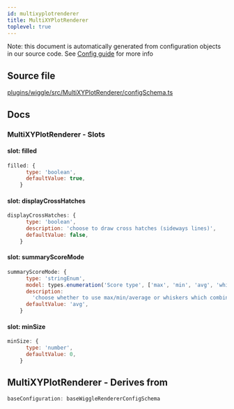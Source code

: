 ```yaml
---
id: multixyplotrenderer
title: MultiXYPlotRenderer
toplevel: true
---
```

Note: this document is automatically generated from configuration objects in
our source code. See [Config guide](/docs/config_guide) for more info

## Source file

[plugins/wiggle/src/MultiXYPlotRenderer/configSchema.ts](https://github.com/GMOD/jbrowse-components/blob/main/plugins/wiggle/src/MultiXYPlotRenderer/configSchema.ts)

## Docs







### MultiXYPlotRenderer - Slots
#### slot: filled



```js
filled: {
      type: 'boolean',
      defaultValue: true,
    }
```

#### slot: displayCrossHatches



```js
displayCrossHatches: {
      type: 'boolean',
      description: 'choose to draw cross hatches (sideways lines)',
      defaultValue: false,
    }
```

#### slot: summaryScoreMode



```js
summaryScoreMode: {
      type: 'stringEnum',
      model: types.enumeration('Score type', ['max', 'min', 'avg', 'whiskers']),
      description:
        'choose whether to use max/min/average or whiskers which combines all three into the same rendering',
      defaultValue: 'avg',
    }
```

#### slot: minSize



```js
minSize: {
      type: 'number',
      defaultValue: 0,
    }
```


## MultiXYPlotRenderer - Derives from




```js
baseConfiguration: baseWiggleRendererConfigSchema
```


